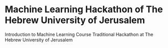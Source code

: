 # Machine Learning Hackathon of The Hebrew University of Jerusalem
Introduction to Machine Learning Course Traditional Hackathon at The Hebrew University of Jerusalem

